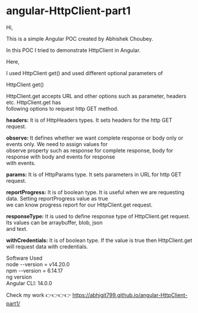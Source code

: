 # angular-HttpClient-part1

Hi, <br/>

This is a simple Angular POC created by Abhishek Choubey. <br/>

In this POC I tried to demonstrate HttpClient in Angular. <br/>

Here, <br/>

I used HttpClient get() and used different optional parameters of <br/>

HttpClient get() <br/>
 
HttpClient.get accepts URL and other options such as parameter, headers etc. HttpClient.get has  <br/>
following options to request http GET method. <br/>

<b>headers:</b> It is of HttpHeaders types. It sets headers for the http GET request. <br/>

<b>observe:</b>  It defines whether we want complete response or body only or events only. We need to assign values for  <br/>
observe property such as response for complete response, body for response with body and events for response  <br/>
with events. <br/>

<b>params:</b>  It is of HttpParams type. It sets parameters in URL for http GET request. <br/>

<b>reportProgress:</b>  It is of boolean type. It is useful when we are requesting data. Setting reportProgress value as true  <br/>
we can know progress report for our HttpClient.get request. <br/>

<b>responseType:</b>  It is used to define response type of HttpClient.get request. Its values can be arraybuffer, blob, json  <br/>
and text. <br/>

<b>withCredentials:</b>  It is of boolean type. If the value is true then HttpClient.get will request data with credentials. <br/>


Software Used <br/>
node --version = v14.20.0 <br/>
npm --version = 6.14.17 <br/>
ng version <br/>
Angular CLI: 14.0.0 <br/>

Check my work 👉👉👉👉 https://abhigit799.github.io/angular-HttpClient-part1/


<br/>
